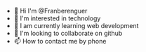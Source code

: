 - 👋 Hi I'm @Franberenguer
- 👀 I'm interested in technology
- 🌱 I am currently learning web development
- 💞️ I'm looking to collaborate on github
- 📫 How to contact me by phone

<!---
Franberenguer/Franberenguer is a ✨ special ✨ repository because its `README.md` (this file) appears on your GitHub profile.
You can click the Preview link to see the changes.
--->
